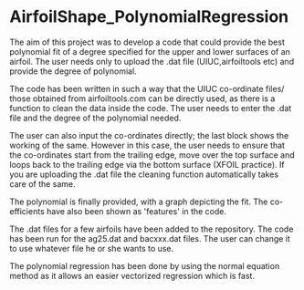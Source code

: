 # AirfoilShape_PolynomialRegression
The aim of this project was to develop a code that could provide the best polynomial fit of a degree specified for the upper and lower surfaces of an airfoil. The user needs only to upload the .dat file (UIUC,airfoiltools etc) and provide the degree of polynomial.

The code has been written in such a way that the UIUC co-ordinate files/ those obtained from airfoiltools.com can be directly used, as there is a function to clean the data inside the code. The user needs to enter the .dat file and the degree of the polynomial needed.

The user can also input the co-ordinates directly; the last block shows the working of the same. However in this case, the user needs to ensure that the co-ordinates start from the trailing edge, move over the top surface and loops back to the trailing edge via the bottom surface (XFOIL practice). If you are uploading the .dat file the cleaning function automatically takes care of the same.

The polynomial is finally provided, with a graph depicting the fit. The co-efficients have also been shown as 'features' in the code.

The .dat files for a few airfoils have been added to the repository. The code has been run for the ag25.dat and bacxxx.dat files. The user can change it to use whatever file he or she wants to use.

The polynomial regression has been done by using the normal equation method as it allows an easier vectorized regression which is fast. 
